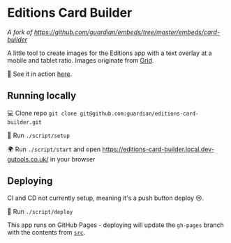 # Editions Card Builder

_A fork of https://github.com/guardian/embeds/tree/master/embeds/card-builder_

A little tool to create images for the Editions app with a text overlay at a mobile and tablet ratio. 
Images originate from [Grid](https://github.com/guardian/grid).

👀 See it in action [here](https://editions-card-builder.gutools.co.uk/).

## Running locally
💻 Clone repo `git clone git@github.com:guardian/editions-card-builder.git`

🔌 Run `./script/setup`

🌍 Run `./script/start` and open https://editions-card-builder.local.dev-gutools.co.uk/ in your browser

## Deploying
CI and CD not currently setup, meaning it's a push button deploy 😢.

🚀 Run `./script/deploy`

This app runs on GitHub Pages - deploying will update the `gh-pages` branch with the contents from [`src`](src).
